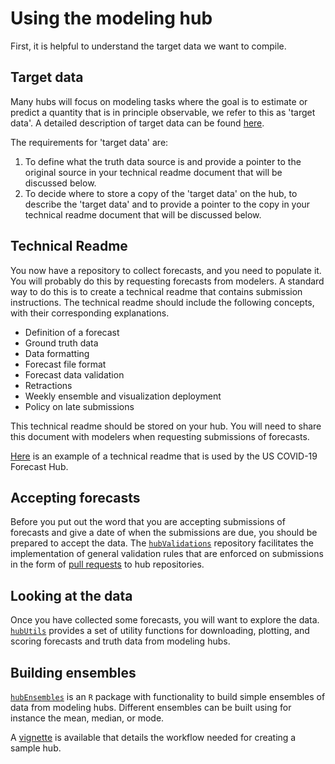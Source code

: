 # Using the modeling hub  

First, it is helpful to understand the target data we want to compile.  

## Target data  

Many hubs will focus on modeling tasks where the goal is to estimate or predict a quantity that is in principle observable, we refer to this as 'target data'. A detailed description of target data can be found [here](../user-guide/target-data.md).  

The requirements for 'target data' are:  
1. To define what the truth data source is and provide a pointer to the original source in your technical readme document that will be discussed below.  
2. To decide where to store a copy of the 'target data' on the hub, to describe the 'target data' and to provide a pointer to the copy in your technical readme document that will be discussed below.  

## Technical Readme  

You now have a repository to collect forecasts, and you need to populate it. You will probably do this by requesting forecasts from modelers. A standard way to do this is to create a technical readme that contains submission instructions. The technical readme should include the following concepts, with their corresponding explanations.  
- Definition of a forecast  
- Ground truth data  
- Data formatting  
- Forecast file format  
- Forecast data validation  
- Retractions  
- Weekly ensemble and visualization deployment  
- Policy on late submissions  

This technical readme should be stored on your hub. You will need to share this document with modelers when requesting submissions of forecasts.  

[Here](https://github.com/reichlab/covid19-forecast-hub/blob/master/data-processed/README.md) is an example of a technical readme that is used by the US COVID-19 Forecast Hub.

## Accepting forecasts  

Before you put out the word that you are accepting submissions of forecasts and give a date of when the submissions are due, you should be prepared to accept the data.  The [`hubValidations`](https://infectious-disease-modeling-hubs.github.io/hubValidations/) repository facilitates the implementation of general validation rules that are enforced on submissions in the form of [pull requests](https://docs.github.com/articles/about-pull-requests) to hub repositories.  

## Looking at the data  
Once you have collected some forecasts, you will want to explore the data. [`hubUtils`](https://infectious-disease-modeling-hubs.github.io/hubUtils/) provides a set of utility functions for downloading, plotting, and scoring forecasts and truth data from modeling hubs.  

## Building ensembles  
[`hubEnsembles`](https://infectious-disease-modeling-hubs.github.io/hubEnsembles/) is an `R` package with functionality to build simple ensembles of data from modeling hubs. Different ensembles can be built using for instance the mean, median, or mode.  

A [vignette](https://github.com/Infectious-Disease-Modeling-Hubs/example-complex-scenario-hub/blob/main/example_workflow.Rmd) is available that details the workflow needed for creating a sample hub.  

